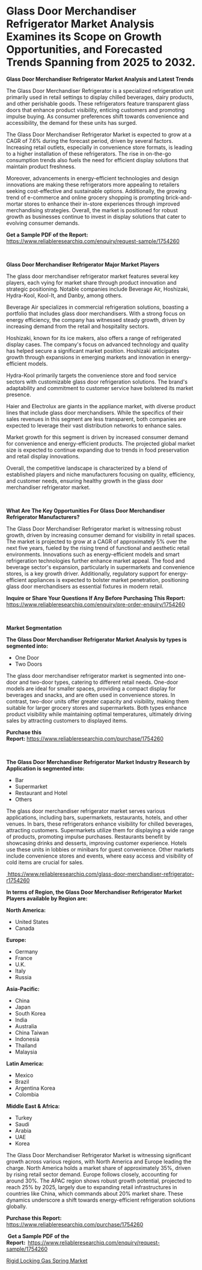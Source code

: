 <p><h1>Glass Door Merchandiser Refrigerator Market Analysis Examines its Scope on Growth Opportunities, and Forecasted Trends Spanning from 2025 to 2032.</h1></p><p><strong>Glass Door Merchandiser Refrigerator Market Analysis and Latest Trends</strong></p>
<p><p>The Glass Door Merchandiser Refrigerator is a specialized refrigeration unit primarily used in retail settings to display chilled beverages, dairy products, and other perishable goods. These refrigerators feature transparent glass doors that enhance product visibility, enticing customers and promoting impulse buying. As consumer preferences shift towards convenience and accessibility, the demand for these units has surged.</p><p>The Glass Door Merchandiser Refrigerator Market is expected to grow at a CAGR of 7.6% during the forecast period, driven by several factors. Increasing retail outlets, especially in convenience store formats, is leading to a higher installation of these refrigerators. The rise in on-the-go consumption trends also fuels the need for efficient display solutions that maintain product freshness. </p><p>Moreover, advancements in energy-efficient technologies and design innovations are making these refrigerators more appealing to retailers seeking cost-effective and sustainable options. Additionally, the growing trend of e-commerce and online grocery shopping is prompting brick-and-mortar stores to enhance their in-store experiences through improved merchandising strategies. Overall, the market is positioned for robust growth as businesses continue to invest in display solutions that cater to evolving consumer demands.</p></p>
<p><strong>Get a Sample PDF of the Report:&nbsp;</strong> <a href="https://www.reliableresearchiq.com/enquiry/request-sample/1754260?utm_campaign=2101&utm_medium=2&utm_source=Github&utm_content=ia&utm_term=18022025&utm_id=glass-door-merchandiser-refrigerator">https://www.reliableresearchiq.com/enquiry/request-sample/1754260</a></p>
<p>&nbsp;</p>
<p><strong>Glass Door Merchandiser Refrigerator Major Market Players</strong></p>
<p><p>The glass door merchandiser refrigerator market features several key players, each vying for market share through product innovation and strategic positioning. Notable companies include Beverage Air, Hoshizaki, Hydra-Kool, Kool-It, and Danby, among others.</p><p>Beverage Air specializes in commercial refrigeration solutions, boasting a portfolio that includes glass door merchandisers. With a strong focus on energy efficiency, the company has witnessed steady growth, driven by increasing demand from the retail and hospitality sectors.</p><p>Hoshizaki, known for its ice makers, also offers a range of refrigerated display cases. The company's focus on advanced technology and quality has helped secure a significant market position. Hoshizaki anticipates growth through expansions in emerging markets and innovation in energy-efficient models.</p><p>Hydra-Kool primarily targets the convenience store and food service sectors with customizable glass door refrigeration solutions. The brand's adaptability and commitment to customer service have bolstered its market presence.</p><p>Haier and Electrolux are giants in the appliance market, with diverse product lines that include glass door merchandisers. While the specifics of their sales revenues in this segment are less transparent, both companies are expected to leverage their vast distribution networks to enhance sales.</p><p>Market growth for this segment is driven by increased consumer demand for convenience and energy-efficient products. The projected global market size is expected to continue expanding due to trends in food preservation and retail display innovations. </p><p>Overall, the competitive landscape is characterized by a blend of established players and niche manufacturers focusing on quality, efficiency, and customer needs, ensuring healthy growth in the glass door merchandiser refrigerator market.</p></p>
<p>&nbsp;</p>
<p><strong>What Are The Key Opportunities For Glass Door Merchandiser Refrigerator Manufacturers?</strong></p>
<p><p>The Glass Door Merchandiser Refrigerator market is witnessing robust growth, driven by increasing consumer demand for visibility in retail spaces. The market is projected to grow at a CAGR of approximately 5% over the next five years, fueled by the rising trend of functional and aesthetic retail environments. Innovations such as energy-efficient models and smart refrigeration technologies further enhance market appeal. The food and beverage sector's expansion, particularly in supermarkets and convenience stores, is a key growth driver. Additionally, regulatory support for energy-efficient appliances is expected to bolster market penetration, positioning glass door merchandisers as essential fixtures in modern retail.</p></p>
<p><strong>Inquire or Share Your Questions If Any Before Purchasing This Report:</strong> <a href="https://www.reliableresearchiq.com/enquiry/pre-order-enquiry/1754260?utm_campaign=2101&utm_medium=2&utm_source=Github&utm_content=ia&utm_term=18022025&utm_id=glass-door-merchandiser-refrigerator">https://www.reliableresearchiq.com/enquiry/pre-order-enquiry/1754260</a></p>
<p>&nbsp;</p>
<p><strong>Market Segmentation</strong></p>
<p><strong>The Glass Door Merchandiser Refrigerator Market Analysis by types is segmented into:</strong></p>
<p><ul><li>One Door</li><li>Two Doors</li></ul></p>
<p><p>The glass door merchandiser refrigerator market is segmented into one-door and two-door types, catering to different retail needs. One-door models are ideal for smaller spaces, providing a compact display for beverages and snacks, and are often used in convenience stores. In contrast, two-door units offer greater capacity and visibility, making them suitable for larger grocery stores and supermarkets. Both types enhance product visibility while maintaining optimal temperatures, ultimately driving sales by attracting customers to displayed items.</p></p>
<p><strong>Purchase this Report:&nbsp;</strong><a href="https://www.reliableresearchiq.com/purchase/1754260?utm_campaign=2101&utm_medium=2&utm_source=Github&utm_content=ia&utm_term=18022025&utm_id=glass-door-merchandiser-refrigerator">https://www.reliableresearchiq.com/purchase/1754260</a></p>
<p>&nbsp;</p>
<p><strong>The Glass Door Merchandiser Refrigerator Market Industry Research by Application is segmented into:</strong></p>
<p><ul><li>Bar</li><li>Supermarket</li><li>Restaurant and Hotel</li><li>Others</li></ul></p>
<p><p>The glass door merchandiser refrigerator market serves various applications, including bars, supermarkets, restaurants, hotels, and other venues. In bars, these refrigerators enhance visibility for chilled beverages, attracting customers. Supermarkets utilize them for displaying a wide range of products, promoting impulse purchases. Restaurants benefit by showcasing drinks and desserts, improving customer experience. Hotels use these units in lobbies or minibars for guest convenience. Other markets include convenience stores and events, where easy access and visibility of cold items are crucial for sales.</p></p>
<p><a href="https://www.reliableresearchiq.com/glass-door-merchandiser-refrigerator-r1754260?utm_campaign=2101&utm_medium=2&utm_source=Github&utm_content=ia&utm_term=18022025&utm_id=glass-door-merchandiser-refrigerator">&nbsp;https://www.reliableresearchiq.com/glass-door-merchandiser-refrigerator-r1754260</a></p>
<p><strong>In terms of Region, the Glass Door Merchandiser Refrigerator Market Players available by Region are:</strong></p>
<p>
    <p> <strong> North America: </strong>
        <ul>
            <li>United States</li>
            <li>Canada</li>
        </ul>
        </p> 
    <p> <strong> Europe: </strong>
        <ul>
            <li>Germany</li>
            <li>France</li>
            <li>U.K.</li>
            <li>Italy</li>
            <li>Russia</li>
        </ul>
        </p> 
    <p> <strong> Asia-Pacific: </strong>
        <ul>
            <li>China</li>
            <li>Japan</li>
            <li>South Korea</li>
            <li>India</li>
            <li>Australia</li>
            <li>China Taiwan</li>
            <li>Indonesia</li>
            <li>Thailand</li>
            <li>Malaysia</li>
        </ul>
        </p> 
    <p> <strong> Latin America: </strong>
        <ul>
            <li>Mexico</li>
            <li>Brazil</li>
            <li>Argentina Korea</li>
            <li>Colombia</li>
        </ul>
        </p> 
    <p> <strong> Middle East & Africa: </strong>
        <ul>
            <li>Turkey</li>
            <li>Saudi</li>
            <li>Arabia</li>
            <li>UAE</li>
            <li>Korea</li>
        </ul>
    </p>
    </p>
<p><p>The Glass Door Merchandiser Refrigerator Market is witnessing significant growth across various regions, with North America and Europe leading the charge. North America holds a market share of approximately 35%, driven by rising retail sector demand. Europe follows closely, accounting for around 30%. The APAC region shows robust growth potential, projected to reach 25% by 2025, largely due to expanding retail infrastructures in countries like China, which commands about 20% market share. These dynamics underscore a shift towards energy-efficient refrigeration solutions globally.</p></p>
<p><strong>Purchase this Report: </strong><a href="https://www.reliableresearchiq.com/purchase/1754260?utm_campaign=2101&utm_medium=2&utm_source=Github&utm_content=ia&utm_term=18022025&utm_id=glass-door-merchandiser-refrigerator">https://www.reliableresearchiq.com/purchase/1754260</a></p>
<p>&nbsp;<strong>Get a Sample PDF of the Report:&nbsp;&nbsp;</strong><a href="https://www.reliableresearchiq.com/enquiry/request-sample/1754260?utm_campaign=2101&utm_medium=2&utm_source=Github&utm_content=ia&utm_term=18022025&utm_id=glass-door-merchandiser-refrigerator">https://www.reliableresearchiq.com/enquiry/request-sample/1754260</a></p>
<p><strong></strong></p>
<p><p><a href="https://github.com/SanjidaMahmud54/Market-Research-Report-List-1/blob/main/rigid-locking-gas-spring-market.md?utm_campaign=2101&utm_medium=2&utm_source=Github&utm_content=ia&utm_term=18022025&utm_id=glass-door-merchandiser-refrigerator">Rigid Locking Gas Spring Market</a></p></p>